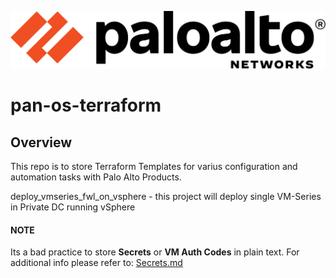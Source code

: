 [![N|Solid](./images/paloaltonetworks_logo.png)](https://www.paloaltonetworks.com/)

# pan-os-terraform

## Overview 
This repo is to store Terraform Templates for varius configuration and automation tasks with Palo Alto Products.

deploy_vmseries_fwl_on_vsphere - this project will deploy single VM-Series in Private DC running vSphere

#### NOTE 
Its a bad practice to store **Secrets** or **VM Auth Codes** in plain text. For additional info please refer to: [Secrets.md](https://github.com/kzoran/pan-os-terraform/blob/main/secrets.md)